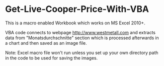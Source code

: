 # Get-Live-Cooper-Price-With-VBA


This is a macro enabled Workbook which works on  MS Excel 2010+.

VBA code  connects to webpage http://www.westmetall.com  and extracts data from "Monatsdurchschnitte" section which is processed afterwards in a chart and then saved as an image file.

Note: Excel macro file won't run unless you set up your own directory path in the code to be used for saving the images.
